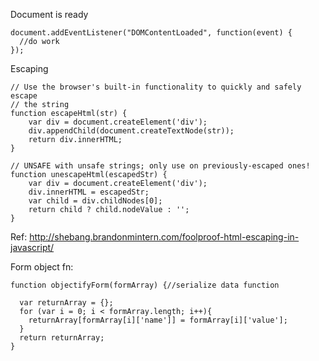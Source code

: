

Document is ready
```
document.addEventListener("DOMContentLoaded", function(event) { 
  //do work
});
```


Escaping
```
// Use the browser's built-in functionality to quickly and safely escape
// the string
function escapeHtml(str) {
    var div = document.createElement('div');
    div.appendChild(document.createTextNode(str));
    return div.innerHTML;
}

// UNSAFE with unsafe strings; only use on previously-escaped ones!
function unescapeHtml(escapedStr) {
    var div = document.createElement('div');
    div.innerHTML = escapedStr;
    var child = div.childNodes[0];
    return child ? child.nodeValue : '';
}
```
Ref: http://shebang.brandonmintern.com/foolproof-html-escaping-in-javascript/

Form object fn:
```
function objectifyForm(formArray) {//serialize data function

  var returnArray = {};
  for (var i = 0; i < formArray.length; i++){
    returnArray[formArray[i]['name']] = formArray[i]['value'];
  }
  return returnArray;
}
```
